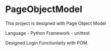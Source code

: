 # PageObjectModel

This project is designed with Page Object Model

Language - Python 
Framework - unittest

Designed Login Functionlaity with POM.

